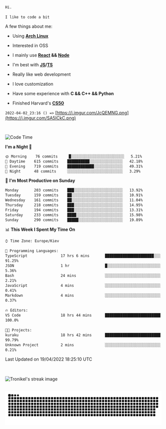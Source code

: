 ```
Hi.

I like to code a bit
```

A few things about me:

-   Using **[Arch Linux](https://archlinux.org/)**

-   Interested in OSS

-   I mainly use **[React](https://reactjs.org/) && [Node](https://nodejs.org/en/)**

-   I'm best with **[JS](https://www.javascript.com/)/[TS](https://www.typescriptlang.org/)**

-   Really like web development

-   I love customization

-   Have some experience with **C && C++ && Python**

-   Finished Harvard's **[CS50](https://cs50.harvard.edu)**

`2022-04-02_23:16 () =>` [https://i.imgur.com/JcQEMNG.png](https://i.imgur.com/SA5ICkC.png)

<br>

<!--START_SECTION:waka-->
![Code Time](http://img.shields.io/badge/Code%20Time-535%20hrs%2055%20mins-blue)

**I'm a Night 🦉** 

```text
🌞 Morning    76 commits     █░░░░░░░░░░░░░░░░░░░░░░░░   5.21% 
🌆 Daytime    615 commits    ██████████░░░░░░░░░░░░░░░   42.18% 
🌃 Evening    719 commits    ████████████░░░░░░░░░░░░░   49.31% 
🌙 Night      48 commits     ░░░░░░░░░░░░░░░░░░░░░░░░░   3.29%

```
📅 **I'm Most Productive on Sunday** 

```text
Monday       203 commits    ███░░░░░░░░░░░░░░░░░░░░░░   13.92% 
Tuesday      159 commits    ██░░░░░░░░░░░░░░░░░░░░░░░   10.91% 
Wednesday    161 commits    ██░░░░░░░░░░░░░░░░░░░░░░░   11.04% 
Thursday     218 commits    ███░░░░░░░░░░░░░░░░░░░░░░   14.95% 
Friday       194 commits    ███░░░░░░░░░░░░░░░░░░░░░░   13.31% 
Saturday     233 commits    ████░░░░░░░░░░░░░░░░░░░░░   15.98% 
Sunday       290 commits    █████░░░░░░░░░░░░░░░░░░░░   19.89%

```


📊 **This Week I Spent My Time On** 

```text
⌚︎ Time Zone: Europe/Kiev

💬 Programming Languages: 
TypeScript               17 hrs 6 mins       ██████████████████████░░░   91.25% 
JSON                     1 hr                █░░░░░░░░░░░░░░░░░░░░░░░░   5.36% 
Bash                     24 mins             ░░░░░░░░░░░░░░░░░░░░░░░░░   2.21% 
JavaScript               4 mins              ░░░░░░░░░░░░░░░░░░░░░░░░░   0.41% 
Markdown                 4 mins              ░░░░░░░░░░░░░░░░░░░░░░░░░   0.37%

🔥 Editors: 
VS Code                  18 hrs 44 mins      █████████████████████████   100.0%

🐱‍💻 Projects: 
kuraku                   18 hrs 42 mins      █████████████████████████   99.79% 
Unknown Project          2 mins              ░░░░░░░░░░░░░░░░░░░░░░░░░   0.21%

```


 Last Updated on 19/04/2022 18:25:10 UTC
<!--END_SECTION:waka-->

<br>

<p><img align="center" src="https://github-readme-streak-stats.herokuapp.com/?user=Tronikelis&theme=dark" alt="Tronikel's streak image" /></p>

<br>

<img title="" src="https://raw.githubusercontent.com/Tronikelis/Tronikelis/output/github-contribution-grid-snake.svg" alt="very cool snake thingey" data-align="left">
